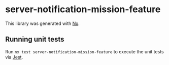 # server-notification-mission-feature

This library was generated with [Nx](https://nx.dev).

## Running unit tests

Run `nx test server-notification-mission-feature` to execute the unit tests via [Jest](https://jestjs.io).
